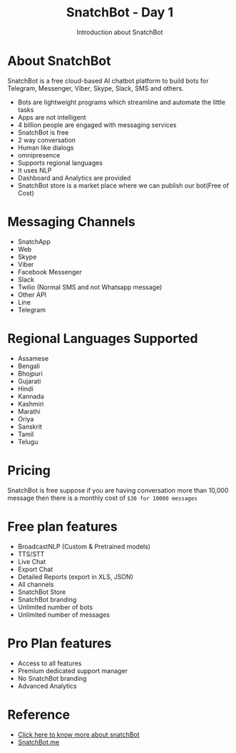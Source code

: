 <div align="center">
  <h1>SnatchBot - Day 1</h1>
  <p>Introduction about SnatchBot</p>
</div>

# About SnatchBot

SnatchBot is a free cloud-based AI chatbot platform to build bots for Telegram, Messenger,
Viber, Skype, Slack, SMS and others.

* Bots are lightweight programs which streamline and automate the little tasks
* Apps are not intelligent
* 4 billion people are engaged with messaging services
* SnatchBot is free
* 2 way conversation
* Human like dialogs
* omnipresence
* Supports regional languages
* It uses NLP
* Dashboard and Analytics are provided
* SnatchBot store is a market place where we can publish our bot(Free of Cost)

# Messaging Channels

* SnatchApp
* Web
* Skype
* Viber
* Facebook Messenger
* Slack
* Twilio (Normal SMS and not Whatsapp message)
* Other API
* Line
* Telegram

# Regional Languages Supported

* Assamese
* Bengali
* Bhojpuri
* Gujarati
* Hindi
* Kannada
* Kashmiri
* Marathi
* Oriya
* Sanskrit
* Tamil
* Telugu


# Pricing

SnatchBot is free suppose if you are having conversation more than 10,000 message then there is a monthly cost of `$30 for 10000 messages`

# Free plan features

* BroadcastNLP (Custom & Pretrained
models)
* TTS/STT
* Live Chat
* Export Chat
* Detailed Reports (export in XLS,
JSON)
* All channels
* SnatchBot Store
* SnatchBot branding
* Unlimited number of bots
* Unlimited number of messages
 

# Pro Plan features

* Access to all features
* Premium dedicated support manager
* No SnatchBot branding
* Advanced Analytics

# Reference

* [Click here to know more about snatchBot](https://youtu.be/EycHqUBFd4E)
* [SnatchBot.me](https://snatchbot.me/)